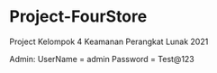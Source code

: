 # Project-FourStore
Project Kelompok 4 Keamanan Perangkat Lunak 2021

Admin:
UserName = admin
Password = Test@123
